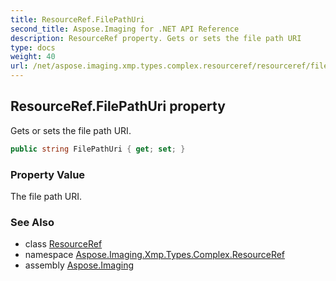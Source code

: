 ```yaml
---
title: ResourceRef.FilePathUri
second_title: Aspose.Imaging for .NET API Reference
description: ResourceRef property. Gets or sets the file path URI
type: docs
weight: 40
url: /net/aspose.imaging.xmp.types.complex.resourceref/resourceref/filepathuri/
---
```

## ResourceRef.FilePathUri property

Gets or sets the file path URI.

```csharp
public string FilePathUri { get; set; }
```

### Property Value

The file path URI.

### See Also

* class [ResourceRef](../)
* namespace [Aspose.Imaging.Xmp.Types.Complex.ResourceRef](../../resourceref/)
* assembly [Aspose.Imaging](../../../)


